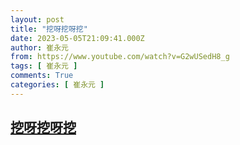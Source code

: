 ```yaml
---
layout: post
title: "挖呀挖呀挖"
date: 2023-05-05T21:09:41.000Z
author: 崔永元
from: https://www.youtube.com/watch?v=G2wUSedH8_g
tags: [ 崔永元 ]
comments: True
categories: [ 崔永元 ]
---
```

<!--1683320981000-->
[挖呀挖呀挖](https://www.youtube.com/watch?v=G2wUSedH8_g)
------

<div>

</div>
